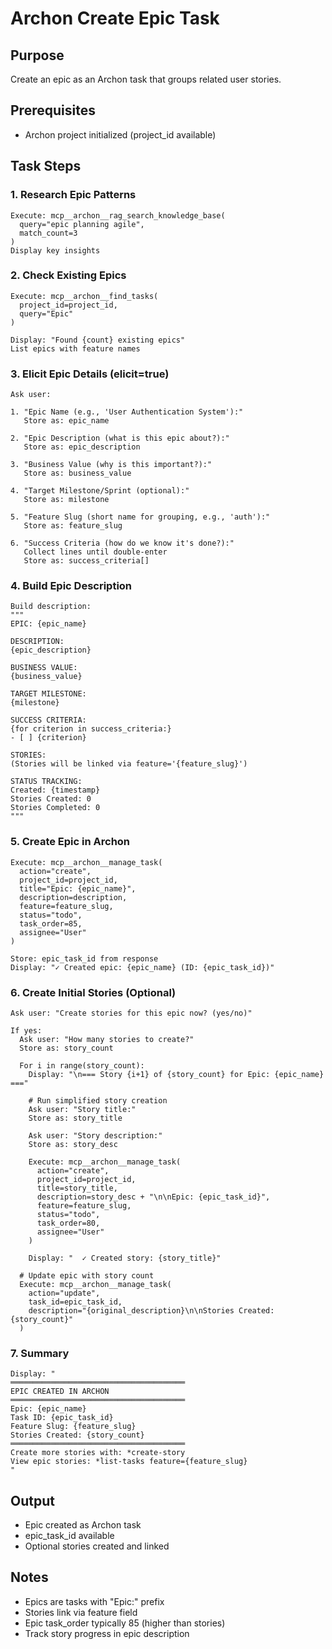 # Archon Create Epic Task

## Purpose

Create an epic as an Archon task that groups related user stories.

## Prerequisites

- Archon project initialized (project_id available)

## Task Steps

### 1. Research Epic Patterns

```
Execute: mcp__archon__rag_search_knowledge_base(
  query="epic planning agile",
  match_count=3
)
Display key insights
```

### 2. Check Existing Epics

```
Execute: mcp__archon__find_tasks(
  project_id=project_id,
  query="Epic"
)

Display: "Found {count} existing epics"
List epics with feature names
```

### 3. Elicit Epic Details (elicit=true)

```
Ask user:

1. "Epic Name (e.g., 'User Authentication System'):"
   Store as: epic_name

2. "Epic Description (what is this epic about?):"
   Store as: epic_description

3. "Business Value (why is this important?):"
   Store as: business_value

4. "Target Milestone/Sprint (optional):"
   Store as: milestone

5. "Feature Slug (short name for grouping, e.g., 'auth'):"
   Store as: feature_slug

6. "Success Criteria (how do we know it's done?):"
   Collect lines until double-enter
   Store as: success_criteria[]
```

### 4. Build Epic Description

```
Build description:
"""
EPIC: {epic_name}

DESCRIPTION:
{epic_description}

BUSINESS VALUE:
{business_value}

TARGET MILESTONE:
{milestone}

SUCCESS CRITERIA:
{for criterion in success_criteria:}
- [ ] {criterion}

STORIES:
(Stories will be linked via feature='{feature_slug}')

STATUS TRACKING:
Created: {timestamp}
Stories Created: 0
Stories Completed: 0
"""
```

### 5. Create Epic in Archon

```
Execute: mcp__archon__manage_task(
  action="create",
  project_id=project_id,
  title="Epic: {epic_name}",
  description=description,
  feature=feature_slug,
  status="todo",
  task_order=85,
  assignee="User"
)

Store: epic_task_id from response
Display: "✓ Created epic: {epic_name} (ID: {epic_task_id})"
```

### 6. Create Initial Stories (Optional)

```
Ask user: "Create stories for this epic now? (yes/no)"

If yes:
  Ask user: "How many stories to create?"
  Store as: story_count

  For i in range(story_count):
    Display: "\n=== Story {i+1} of {story_count} for Epic: {epic_name} ==="

    # Run simplified story creation
    Ask user: "Story title:"
    Store as: story_title

    Ask user: "Story description:"
    Store as: story_desc

    Execute: mcp__archon__manage_task(
      action="create",
      project_id=project_id,
      title=story_title,
      description=story_desc + "\n\nEpic: {epic_task_id}",
      feature=feature_slug,
      status="todo",
      task_order=80,
      assignee="User"
    )

    Display: "  ✓ Created story: {story_title}"

  # Update epic with story count
  Execute: mcp__archon__manage_task(
    action="update",
    task_id=epic_task_id,
    description="{original_description}\n\nStories Created: {story_count}"
  )
```

### 7. Summary

```
Display: "
═══════════════════════════════════════
EPIC CREATED IN ARCHON
═══════════════════════════════════════
Epic: {epic_name}
Task ID: {epic_task_id}
Feature Slug: {feature_slug}
Stories Created: {story_count}
═══════════════════════════════════════
Create more stories with: *create-story
View epic stories: *list-tasks feature={feature_slug}
"
```

## Output

- Epic created as Archon task
- epic_task_id available
- Optional stories created and linked

## Notes

- Epics are tasks with "Epic:" prefix
- Stories link via feature field
- Epic task_order typically 85 (higher than stories)
- Track story progress in epic description
